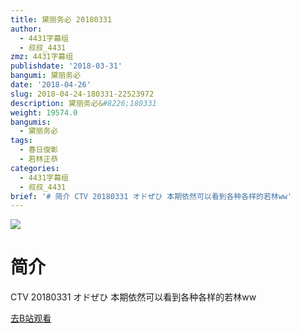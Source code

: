 ```yaml
---
title: 黛丽务必 20180331
author:
  - 4431字幕组
  - 叔叔_4431
zmz: 4431字幕组
publishdate: '2018-03-31'
bangumi: 黛丽务必
date: '2018-04-26'
slug: 2018-04-24-180331-22523972
description: 黛丽务必&#8226;180331
weight: 19574.0
bangumis:
  - 黛丽务必
tags:
  - 春日俊彰
  - 若林正恭
categories:
  - 4431字幕组
  - 叔叔_4431
brief: '# 简介 CTV 20180331 オドぜひ 本期依然可以看到各种各样的若林ww'
---
```

![](https://i.imgur.com/xv8MHEc.png)
# 简介  
CTV
20180331 オドぜひ
本期依然可以看到各种各样的若林ww  

[去B站观看](https://www.bilibili.com/video/av22523972/)
 
